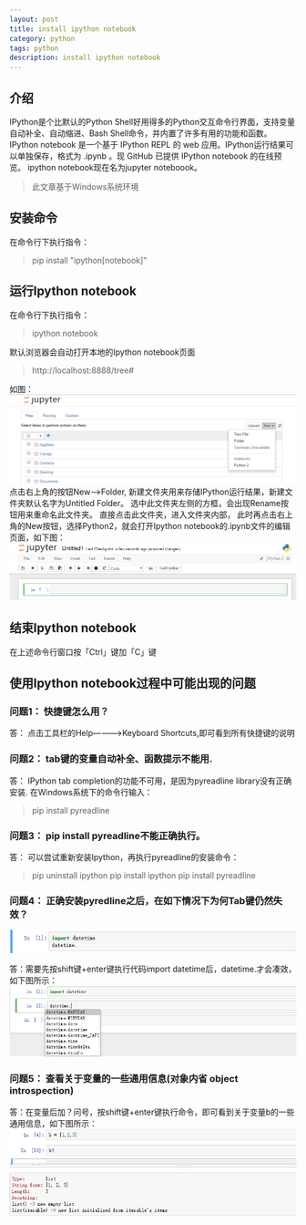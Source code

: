 ```yaml
---
layout: post
title: install ipython notebook 
category: python
tags: python
description: install ipython notebook
---
```


## 介绍
IPython是个比默认的Python Shell好用得多的Python交互命令行界面，支持变量自动补全、自动缩进、Bash Shell命令，并内置了许多有用的功能和函数。
IPython notebook 是一个基于 IPython REPL 的 web 应用。IPython运行结果可以单独保存，格式为 .ipynb 。现 GitHub 已提供 IPython notebook 的在线预览。
ipython notebook现在名为jupyter noteboook。

>此文章基于Windows系统环境

## 安装命令
在命令行下执行指令：

>pip install "ipython[notebook]"


## 运行Ipython notebook
在命令行下执行指令：

>ipython notebook


默认浏览器会自动打开本地的Ipython notebook页面

>http://localhost:8888/tree#

如图：
![](/assets/postImg/2016-03-02-A01.png)
点击右上角的按钮New-->Folder, 新建文件夹用来存储IPython运行结果，新建文件夹默认名字为Untitled Folder。
选中此文件夹左侧的方框，会出现Rename按钮用来重命名此文件夹。
直接点击此文件夹，进入文件夹内部，
此时再点击右上角的New按钮，选择Python2，就会打开Ipython notebook的.ipynb文件的编辑页面，如下图：
![](/assets/postImg/2016-03-02-A02.png)

## 结束Ipython notebook
在上述命令行窗口按「Ctrl」键加「C」键

## 使用Ipython notebook过程中可能出现的问题
### 问题1： 快捷键怎么用？

答： 点击工具栏的Help————>Keyboard Shortcuts,即可看到所有快捷键的说明

### 问题2： tab键的变量自动补全、函数提示不能用.

答： IPython tab completion的功能不可用，是因为pyreadline library没有正确安装. 在Windows系统下的命令行输入：

>pip install pyreadline


### 问题3： pip install pyreadline不能正确执行。
答： 可以尝试重新安装Ipython，再执行pyreadline的安装命令：

>pip uninstall ipython
pip install ipython
pip install pyreadline


### 问题4： 正确安装pyredline之后，在如下情况下为何Tab键仍然失效？
![](/assets/postImg/2016-03-02-A03.png)

答：需要先按shift键+enter键执行代码import datetime后，datetime.<tab>才会凑效，如下图所示：
![](/assets/postImg/2016-03-02-A04.png)

### 问题5： 查看关于变量的一些通用信息(对象内省 object introspection)

答：在变量后加？问号，按shift键+enter键执行命令，即可看到关于变量b的一些通用信息，如下图所示：
![](/assets/postImg/2016-03-02-A05.png)